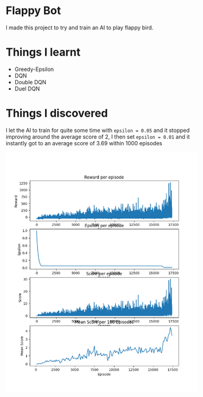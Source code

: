 # Flappy Bot
I made this project to try and train an AI to play flappy bird.

# Things I learnt
- Greedy-Epsilon
- DQN
- Double DQN
- Duel DQN

# Things I discovered

I let the AI to train for quite some time with `epsilon = 0.05` and it stopped improving around the average score of 2,
I then set `epsilon = 0.01` and it instantly got to an average score of 3.69 within 1000 episodes

![Lowering Epsilon](docs/lowering-epsilon.png)

